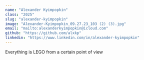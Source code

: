 ```yaml
---
name: "Alexander Kyimpopkin"
class: "2025"
slug: "alexander-kyimpopkin"
image: "Alexander-Kyimpopkin_09.27.23_103 (2) (3).jpg"
email: "mailto:alexanderkyimpopkin@icloud.com"
github: "https://github.com/alxkp"
linkedin: "https://www.linkedin.com/in/alexander-kyimpopkin"
---
```

Everything is LEGO from a certain point of view